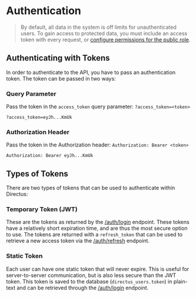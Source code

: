 # Authentication

> By default, all data in the system is off limits for unauthenticated users. To gain access to protected data, you must include an access token with every request, or [configure permissions for the public role](/concepts/roles/#public-role).

## Authenticating with Tokens

In order to authenticate to the API, you have to pass an authentication token. The token can be passed in two ways:

### Query Parameter

Pass the token in the `access_token` query parameter: `?access_token=<token>`

```
?access_token=eyJh...KmUk
```

### Authorization Header

Pass the token in the Authorization header: `Authorization: Bearer <token>`

```
Authorization: Bearer eyJh...KmUk
```

## Types of Tokens

There are two types of tokens that can be used to authenticate within Directus:

### Temporary Token (JWT)

These are the tokens as returned by the [/auth/login](/reference/api/rest/authentication/#login) endpoint. These tokens
have a relatively short expiration time, and are thus the most secure option to use. The tokens are returned with a
`refresh_token` that can be used to retrieve a new access token via the [/auth/refresh](/reference/api/rest/authentication/#refresh) endpoint.

### Static Token

Each user can have one static token that will never expire. This is useful for server-to-server communication, but is
also less secure than the JWT token. This token is saved to the database (`directus_users.token`) in plain-text and can be retrieved through the [/auth/login](/reference/api/rest/authentication/#login) endpoint.
